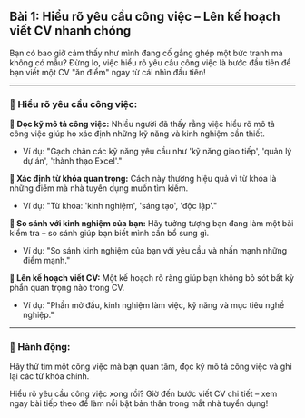 ## Bài 1: Hiểu rõ yêu cầu công việc – Lên kế hoạch viết CV nhanh chóng

Bạn có bao giờ cảm thấy như mình đang cố gắng ghép một bức tranh mà không có mẫu? Đừng lo, việc hiểu rõ yêu cầu công việc là bước đầu tiên để bạn viết một CV "ăn điểm" ngay từ cái nhìn đầu tiên!

---

### 📌 Hiểu rõ yêu cầu công việc:

**🔹 Đọc kỹ mô tả công việc:**
Nhiều người đã thấy rằng việc hiểu rõ mô tả công việc giúp họ xác định những kỹ năng và kinh nghiệm cần thiết.

- Ví dụ: "Gạch chân các kỹ năng yêu cầu như 'kỹ năng giao tiếp', 'quản lý dự án', 'thành thạo Excel'."

**🔹 Xác định từ khóa quan trọng:**
Cách này thường hiệu quả vì từ khóa là những điểm mà nhà tuyển dụng muốn tìm kiếm.

- Ví dụ: "Từ khóa: 'kinh nghiệm', 'sáng tạo', 'độc lập'."

**🔹 So sánh với kinh nghiệm của bạn:**
Hãy tưởng tượng bạn đang làm một bài kiểm tra – so sánh giúp bạn biết mình cần bổ sung gì.

- Ví dụ: "So sánh kinh nghiệm của bạn với yêu cầu và nhấn mạnh những điểm mạnh."

**🔹 Lên kế hoạch viết CV:**
Một kế hoạch rõ ràng giúp bạn không bỏ sót bất kỳ phần quan trọng nào trong CV.

- Ví dụ: "Phần mở đầu, kinh nghiệm làm việc, kỹ năng và mục tiêu nghề nghiệp."

---

### 🚀 Hành động:

Hãy thử tìm một công việc mà bạn quan tâm, đọc kỹ mô tả công việc và ghi lại các từ khóa chính.

Hiểu rõ yêu cầu công việc xong rồi? Giờ đến bước viết CV chi tiết – xem ngay bài tiếp theo để làm nổi bật bản thân trong mắt nhà tuyển dụng!